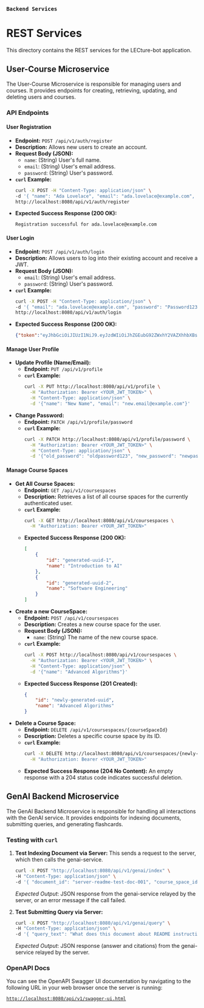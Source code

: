 ### `Backend Services`

# REST Services

This directory contains the REST services for the LECture-bot application.

## User-Course Microservice

The User-Course Microservice is responsible for managing users and courses. It provides endpoints for creating, retrieving, updating, and deleting users and courses.

### API Endpoints

#### User Registration

* **Endpoint:** `POST /api/v1/auth/register`
* **Description:** Allows new users to create an account.
* **Request Body (JSON):**
    * `name`: (String) User's full name.
    * `email`: (String) User's email address.
    * `password`: (String) User's password.
* **`curl` Example:**
    ```bash
    curl -X POST -H "Content-Type: application/json" \
    -d '{ "name": "Ada Lovelace", "email": "ada.lovelace@example.com", "password": "Password123!" }' \
    http://localhost:8080/api/v1/auth/register
    ```
* **Expected Success Response (200 OK):**
    ```text
    Registration successful for ada.lovelace@example.com
    ```

#### User Login

* **Endpoint:** `POST /api/v1/auth/login`
* **Description:** Allows users to log into their existing account and receive a JWT.
* **Request Body (JSON):**
    * `email`: (String) User's email address.
    * `password`: (String) User's password.
* **`curl` Example:**
    ```bash
    curl -X POST -H "Content-Type: application/json" \
    -d '{ "email": "ada.lovelace@example.com", "password": "Password123!" }' \
    http://localhost:8080/api/v1/auth/login
    ```
* **Expected Success Response (200 OK):**
    ```json
    {"token":"eyJhbGciOiJIUzI1NiJ9.eyJzdWIiOiJhZGEubG92ZWxhY2VAZXhhbXBsZS5jb20iLCJpYXQiOjE2...etc..."}
    ```

#### Manage User Profile

* **Update Profile (Name/Email):**
    * **Endpoint:** `PUT /api/v1/profile`
    * **`curl` Example:**
        ```bash
        curl -X PUT http://localhost:8080/api/v1/profile \
          -H "Authorization: Bearer <YOUR_JWT_TOKEN>" \
          -H "Content-Type: application/json" \
          -d '{"name": "New Name", "email": "new.email@example.com"}'
        ```
* **Change Password:**
    * **Endpoint:** `PATCH /api/v1/profile/password`
    * **`curl` Example:**
        ```bash
        curl -X PATCH http://localhost:8080/api/v1/profile/password \
          -H "Authorization: Bearer <YOUR_JWT_TOKEN>" \
          -H "Content-Type: application/json" \
          -d '{"old_password": "oldpassword123", "new_password": "newpassword456"}'
        ```

#### Manage Course Spaces

* **Get All Course Spaces:**
    * **Endpoint:** `GET /api/v1/coursespaces`
    * **Description:** Retrieves a list of all course spaces for the currently authenticated user.
    * **`curl` Example:**
        ```bash
        curl -X GET http://localhost:8080/api/v1/coursespaces \
          -H "Authorization: Bearer <YOUR_JWT_TOKEN>"
        ```
    * **Expected Success Response (200 OK):**
        ```json
        [
            {
                "id": "generated-uuid-1",
                "name": "Introduction to AI"
            },
            {
                "id": "generated-uuid-2",
                "name": "Software Engineering"
            }
        ]
        ```
* **Create a new CourseSpace:**
    * **Endpoint:** `POST /api/v1/coursespaces`
    * **Description:** Creates a new course space for the user.
    * **Request Body (JSON):**
        * `name`: (String) The name of the new course space.
    * **`curl` Example:**
        ```bash
        curl -X POST http://localhost:8080/api/v1/coursespaces \
          -H "Authorization: Bearer <YOUR_JWT_TOKEN>" \
          -H "Content-Type: application/json" \
          -d '{"name": "Advanced Algorithms"}'
        ```
    * **Expected Success Response (201 Created):**
        ```json
        {
            "id": "newly-generated-uuid",
            "name": "Advanced Algorithms"
        }
        ```
* **Delete a Course Space:**
    * **Endpoint:** `DELETE /api/v1/coursespaces/{courseSpaceId}`
    * **Description:** Deletes a specific course space by its ID.
    * **`curl` Example:**
        ```bash
        curl -X DELETE http://localhost:8080/api/v1/coursespaces/{newly-generated-uuid} \
          -H "Authorization: Bearer <YOUR_JWT_TOKEN>"
        ```
    * **Expected Success Response (204 No Content):** An empty response with a 204 status code indicates successful deletion.

## GenAI Backend Microservice

The GenAI Backend Microservice is responsible for handling all interactions with the GenAI service. It provides endpoints for indexing documents, submitting queries, and generating flashcards.

### Testing with `curl`

1.  **Test Indexing Document via Server:** This sends a request to the server, which then calls the genai-service.

    ```bash
    curl -X POST "http://localhost:8080/api/v1/genai/index" \
    -H "Content-Type: application/json" \
    -d '{ "document_id": "server-readme-test-doc-001", "course_space_id": "cs-readme-test-101", "text_content": "This is a test document sent via the server to the GenAI service for README instructions. It talks about Spring Boot and RestTemplate." }'
    ```

    *Expected Output*: JSON response from the genai-service relayed by the server, or an error message if the call failed.

2.  **Test Submitting Query via Server:**

    ```bash
    curl -X POST "http://localhost:8080/api/v1/genai/query" \
    -H "Content-Type: application/json" \
    -d '{ "query_text": "What does this document about README instructions talk about?", "course_space_id": "cs-readme-test-101" }'
    ```

    *Expected Output*: JSON response (answer and citations) from the genai-service relayed by the server.

### OpenAPI Docs

You can see the OpenAPI Swagger UI documentation by navigating to the following URL in your web browser once the server is running:

[`http://localhost:8080/api/v1/swagger-ui.html`](http://localhost:8080/api/v1/swagger-ui/index.html)
